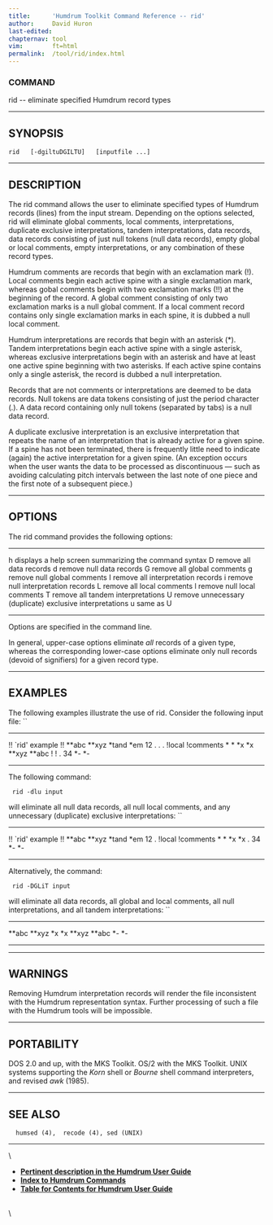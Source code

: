 ```yaml
---
title:		'Humdrum Toolkit Command Reference -- rid'
author:		David Huron
last-edited:
chapternav:	tool
vim:		ft=html
permalink:	/tool/rid/index.html
---
```


### COMMAND

<span class="tool">rid</span> -- eliminate specified Humdrum record types

------------------------------------------------------------------------

## SYNOPSIS ##

` rid   [-dgiltuDGILTU]   [inputfile ...] `

------------------------------------------------------------------------

## DESCRIPTION ##

The <span class="tool">rid</span> command allows the user to eliminate specified types of
Humdrum records (lines) from the input stream. Depending on the options
selected, <span class="tool">rid</span> will eliminate global comments, local comments,
interpretations, duplicate exclusive interpretations, tandem
interpretations, data records, data records consisting of just null
tokens (null data records), empty global or local comments, empty
interpretations, or any combination of these record types.

Humdrum comments are records that begin with an exclamation mark (!).
Local comments begin each active spine with a single exclamation mark,
whereas gobal comments begin with two exclamation marks (!!) at the
beginning of the record. A global comment consisting of only two
exclamation marks is a null global comment. If a local comment record
contains only single exclamation marks in each spine, it is dubbed a
null local comment.

Humdrum interpretations are records that begin with an asterisk (\*).
Tandem interpretations begin each active spine with a single asterisk,
whereas exclusive interpretations begin with an asterisk and have at
least one active spine beginning with two asterisks. If each active
spine contains only a single asterisk, the record is dubbed a null
interpretation.

Records that are not comments or interpretations are deemed to be data
records. Null tokens are data tokens consisting of just the period
character (.). A data record containing only null tokens (separated by
tabs) is a null data record.

A duplicate exclusive interpretation is an exclusive interpretation that
repeats the name of an interpretation that is already active for a given
spine. If a spine has not been terminated, there is frequently little
need to indicate (again) the active interpretation for a given spine.
(An exception occurs when the user wants the data to be processed as
discontinuous &mdash; such as avoiding calculating pitch intervals between
the last note of one piece and the first note of a subsequent piece.)

------------------------------------------------------------------------

## OPTIONS ##

The <span class="tool">rid</span> command provides the following options:

-------- ----------------------------------------------------------
<span class="option">h</span>   displays a help screen summarizing the command syntax
<span class="option">D</span>   remove all data records
<span class="option">d</span>   remove null data records
<span class="option">G</span>   remove all global comments
<span class="option">g</span>   remove null global comments
<span class="option">I</span>   remove all interpretation records
<span class="option">i</span>   remove null interpretation records
<span class="option">L</span>   remove all local comments
<span class="option">l</span>   remove null local comments
<span class="option">T</span>   remove all tandem interpretations
<span class="option">U</span>   remove unnecessary (duplicate) exclusive interpretations
<span class="option">u</span>   same as <span class="option">U</span>
-------- ----------------------------------------------------------

Options are specified in the command line.

In general, upper-case options eliminate *all* records of a given type,
whereas the corresponding lower-case options eliminate only null records
(devoid of signifiers) for a given record type.

------------------------------------------------------------------------

## EXAMPLES ##

The following examples illustrate the use of <span class="tool">rid</span>. Consider the
following input file: ``

-------------------- -----------
!! \`rid\' example
!!
\*\*abc              \*\*xyz
\*tand               \*em
12                   .
.                    .
!local               !comments
\*                   \*
\*x                  \*x
\*\*xyz              \*\*abc
!                    !
.                    34
\*-                  \*-
-------------------- -----------

The following command:

` rid -dlu input`

will eliminate all null data records, all null local comments, and any
unnecessary (duplicate) exclusive interpretations: ``

-------------------- -----------
!! \`rid\' example
!!
\*\*abc              \*\*xyz
\*tand               \*em
12                   .
!local               !comments
\*                   \*
\*x                  \*x
.                    34
\*-                  \*-
-------------------- -----------

Alternatively, the command:

` rid -DGLiT input`

will eliminate all data records, all global and local comments, all null
interpretations, and all tandem interpretations: ``

--------- ---------
\*\*abc   \*\*xyz
\*x       \*x
\*\*xyz   \*\*abc
\*-       \*-
--------- ---------

------------------------------------------------------------------------

## WARNINGS ##

Removing Humdrum interpretation records will render the file
inconsistent with the Humdrum representation syntax. Further processing
of such a file with the Humdrum tools will be impossible.

------------------------------------------------------------------------

## PORTABILITY ##

DOS 2.0 and up, with the MKS Toolkit. OS/2 with the MKS Toolkit. UNIX
systems supporting the *Korn* shell or *Bourne* shell command
interpreters, and revised *awk* (1985).

------------------------------------------------------------------------

## SEE ALSO ##

`  humsed (4),  recode (4), sed (UNIX)`

------------------------------------------------------------------------

\

-   [**Pertinent description in the Humdrum User
    Guide**](../guide13.html#The_rid_Command)
-   [**Index to Humdrum Commands**](../commands.toc.html)
-   [**Table for Contents for Humdrum User Guide**](../guide.toc.html)

\
\
